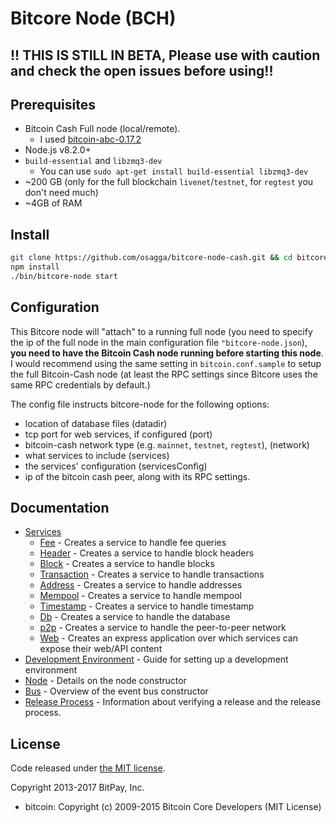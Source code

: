 Bitcore Node (BCH)
============

## !! THIS IS STILL IN BETA, Please use with caution and check the open issues before using!!
## Prerequisites

- Bitcoin Cash Full node (local/remote).
  - I used [bitcoin-abc-0.17.2](https://download.bitcoinabc.org/0.17.2/)
- Node.js v8.2.0+
- `build-essential` and `libzmq3-dev`
  - You can use `sudo apt-get install build-essential libzmq3-dev`
- ~200 GB (only for the full blockchain `livenet`/`testnet`, for `regtest` you don't need much)
- ~4GB of RAM

## Install

```bash
git clone https://github.com/osagga/bitcore-node-cash.git && cd bitcore-node-cash
npm install
./bin/bitcore-node start
```

## Configuration

This Bitcore node will "attach" to a running full node (you need to specify the ip of the full node in the main configuration file `"bitcore-node.json`), **you need to have the Bitcoin Cash node running before starting this node**. I would recommend using the same setting in `bitcoin.conf.sample` to setup the full Bitcoin-Cash node (at least the RPC settings since Bitcore uses the same RPC credentials by default.)

The config file instructs bitcore-node for the following options:
- location of database files (datadir)
- tcp port for web services, if configured (port)
- bitcoin-cash network type (e.g. `mainnet`, `testnet`, `regtest`), (network)
- what services to include (services)
- the services' configuration (servicesConfig)
- ip of the bitcoin cash peer, along with its RPC settings.

## Documentation

- [Services](docs/services.md)
  - [Fee](docs/services/fee.md) - Creates a service to handle fee queries
  - [Header](docs/services/header.md) - Creates a service to handle block headers
  - [Block](docs/services/block.md) - Creates a service to handle blocks
  - [Transaction](docs/services/transaction.md) - Creates a service to handle transactions
  - [Address](docs/services/address.md) - Creates a service to handle addresses
  - [Mempool](docs/services/mempool.md) - Creates a service to handle mempool
  - [Timestamp](docs/services/timestamp.md) - Creates a service to handle timestamp
  - [Db](docs/services/db.md) - Creates a service to handle the database
  - [p2p](docs/services/p2p.md) - Creates a service to handle the peer-to-peer network
  - [Web](docs/services/web.md) - Creates an express application over which services can expose their web/API content
- [Development Environment](docs/development.md) - Guide for setting up a development environment
- [Node](docs/node.md) - Details on the node constructor
- [Bus](docs/bus.md) - Overview of the event bus constructor
- [Release Process](docs/release.md) - Information about verifying a release and the release process.

## License

Code released under [the MIT license](https://github.com/bitpay/bitcore-node/blob/master/LICENSE).

Copyright 2013-2017 BitPay, Inc.

- bitcoin: Copyright (c) 2009-2015 Bitcoin Core Developers (MIT License)
